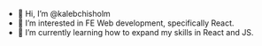 - 👋 Hi, I’m @kalebchisholm
- 👀 I’m interested in FE Web development, specifically React. 
- 🌱 I’m currently learning how to expand my skills in React and JS.

<!---
kalebchisholm/kalebchisholm is a ✨ special ✨ repository because its `README.md` (this file) appears on your GitHub profile.
You can click the Preview link to take a look at your changes.
--->
